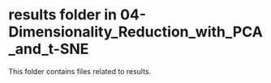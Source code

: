 # results folder in 04-Dimensionality_Reduction_with_PCA_and_t-SNE
This folder contains files related to results.
